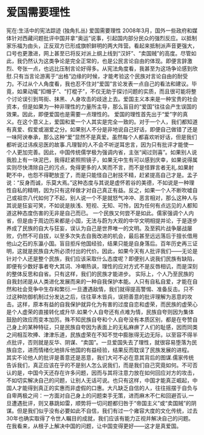 # 爱国需要理性

宪在:生活中的宪法踪迹 (独角扎丛)
爱国需要理性
2008年3月，国外一些政府和媒体针对西藏问题批评中国并拿“奥运”说事，引起国内部分民众的强烈反应。以抵制家乐福为由头，正反双方已形成旗帜鲜明的两大阵营。看起来抵制派声音更强大，口号也更激进，网上甚至已将反对派上纲上线到“汉奸”、“卖国贼”的高度。尽管如此，我仍然认为这类争论是完全正常的，也是公民言论自由的体现。即便言辞激烈、夸张一点，也远比压制言论好得多。从宪法角度看，我甚至为这场争论感到欣慰.只有当言论游离于“出格”边缘的时候，才能考验这个民族对言论自由的耐受力。不过从个人角度看，我也忍不住对“爱国”言论发表一点自己的看法和建议。毕竟，如果动辄“扣帽子”、“打棍子”，不仅无助于探讨问题的实质，而且很可能将整个讨论误引到骂街、抹黑、人身攻击的歧途上去。爱国主义本来是一种宝贵的社会资本，但是如果为一种非理性的力量所主导，那么盲目的“爱国”往往会产生误国的效果。因此，即便爱国也是需要一点理性的。
爱国的理性首先出于“爱”字的真义。在这个意义上，爱国和爱一个人其实是完全一致的。对于一个人，我们都知道有真爱、假爱或溺爱之分。如果别人不分是非地说自己好话，即便自己做错了还是一味阿谀奉承，那么这种“爱”显然不是真爱。虽然每个人都喜欢听好话，但是我们都听说过讳疾忌医的故事.凡理智的人不会不听逆耳忠言，因为只有批评才能使一个人更加完善。因此，中国传统儒学极为强调内省，主张“闻过则喜”。如果别人说我脸上有一块泥巴，我得赶紧照照镜子，如果无中生有可以感到庆幸，如果说得属实则尽快清除自己的污点，免得更多的人笑而不言，而不是怪罪言者无礼.如果射靶不中，也怨不得靶放歪了，而是只能怪自己射技不精，赶紧提高自己才是。孟子说：“反身而诚，乐莫大焉。”这种态度与其说是虚怀若谷的美德，不如说是一种理性自私的精明，因为只有这样做才对自己真正有益。反之，如果一个人不断吹嘘自己或祖宗八代如何了不起，别人说一个不是就怒气冲冲、恶言相对，那么这种人与其说是狂妄可笑，不如说是肤浅、短视、无知、可怜，因为任何有点远见的人都知道这种态度伤害的无非是自己而已。
一个民族又何尝不是如此。儒家强调个人内省，但是由于周边历来都是小国，无法与蔚为大观的中华文明相提并论，于是逐步养成了民族的自大与狂妄，误认为自己是世界唯一的文明。及至鸦片战争屡战屡败，仍然不可自拔，以至多次失去自我改进的机会，最后甚至远远落后于擅长借用他山之石的东瀛小国。盲目拒斥他国经验，结果只能是自身落后。百年历史再三证明，这就是民族自大所必须付出的代价。因此，如果今天有人批评我们——无论是针对个人还是整个民族，我们应该采取什么态度呢？即便别人说我们民族有缺陷，即便有少数好事者夸大其词、冷嘲热讽，理性的应对方式不是反唇相讥，而是深刻的整体反思和自省。只有这样，我们的民族才能进步。
实际上，个人乃至民族的自我封闭是从人类进化发展而来的一种自我保护本能。人只有自私自爱，才能在自然和社会竞争中生存和繁衍.一旦遭遇敌情，我们就得提高警惕、准备反击。只不过这种防御机制过分发达之后，往往草木皆兵，误把善意的批评理解为恶意的攻击。这样，原本有益的自我保护就异化为有害的过度自恋和虚荣，而民族的虚荣心是个人虚荣的直接转化或升华.如果个人自夸还有点难为情，民族自夸则因为集体鼓励的效应而变本加厉。殊不知民族自夸和个人自夸没有本质区别，都是在夸赞自己身上的某种特征，只是民族自夸因为表面上的无私麻痹了人们的耻感，因而同类之间相互吹捧、津津乐道，民族虚荣在不知不觉中膨胀得无边无际，以至容不得半点批评，否则就是反华、阴谋、“卖国”。一旦爱国失去了理性，就很容易堕落为民族自恋，进而情绪化地排斥他国的有益经验，结果反而耽误了民族发展的进程。
其实不论他人的批评是善意还是恶意，我们大可不必在意其背后的图谋.儒家传统告诉我们，真正应该在乎的不是别人怎么说我们，而是我们自己究竟如何。不可否认的是，中国今天还存在许多问题，因而与其将注意力放在如何回应对方的攻击，不如切实解决自己的问题，让别人无话可说。也只有这样，中国才能真正崛起，中国人才能得到真正的实惠而非虚假的口惠。大凡缺乏自信的人，往往摇摆于自负与自卑两极之间：一方面对自己身上的问题束手无策，进而麻木不仁和回避否认.一旦遭遇批评，则又暴跳如雷，顺势将一切问题都归咎于“帝国主义”或“卖国贼”的阴谋。但是我们似乎没有必要如此不自信，我们有过一个雍容大度的文化传统，过去30年也确实取得了令世人瞩目的成就，我们应该有能力正视并解决自己的问题。
在我看来，从根子上解决中国的问题，让中国变得更好——这才是真爱国。